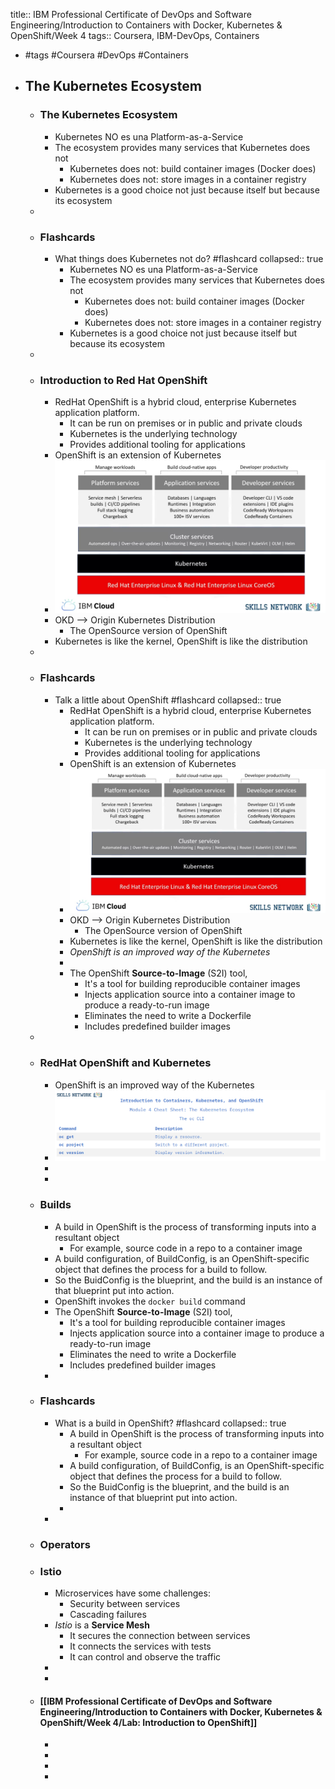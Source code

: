 title:: IBM Professional Certificate of DevOps and Software Engineering/Introduction to Containers with Docker, Kubernetes & OpenShift/Week 4
tags:: Coursera, IBM-DevOps, Containers

- #tags #Coursera #DevOps #Containers
- ## The Kubernetes Ecosystem
	- ### The Kubernetes Ecosystem
		- Kubernetes NO es una Platform-as-a-Service
		- The ecosystem provides many services that Kubernetes does not
			- Kubernetes does not: build container images (Docker does)
			- Kubernetes does not: store images in a container registry
		- Kubernetes is a good choice not just because itself but because its ecosystem
	-
	- ### Flashcards
		- What things does Kubernetes not do? #flashcard
		  collapsed:: true
			- Kubernetes NO es una Platform-as-a-Service
			- The ecosystem provides many services that Kubernetes does not
				- Kubernetes does not: build container images (Docker does)
				- Kubernetes does not: store images in a container registry
			- Kubernetes is a good choice not just because itself but because its ecosystem
	-
	- ### Introduction to Red Hat OpenShift
		- RedHat OpenShift is a hybrid cloud, enterprise Kubernetes application platform.
			- It can be run on premises or in public and private clouds
			- Kubernetes is the underlying technology
			- Provides additional tooling for applications
		- OpenShift is an extension of Kubernetes
		- ![image.png](../assets/image_1663319734852_0.png)
		- OKD --> Origin Kubernetes Distribution
			- The OpenSource version of OpenShift
		- Kubernetes is like the kernel, OpenShift is like the distribution
	-
	- ### Flashcards
		- Talk a little about OpenShift #flashcard
		  collapsed:: true
			- RedHat OpenShift is a hybrid cloud, enterprise Kubernetes application platform.
				- It can be run on premises or in public and private clouds
				- Kubernetes is the underlying technology
				- Provides additional tooling for applications
			- OpenShift is an extension of Kubernetes
			- ![image.png](../assets/image_1663319734852_0.png)
			- OKD --> Origin Kubernetes Distribution
				- The OpenSource version of OpenShift
			- Kubernetes is like the kernel, OpenShift is like the distribution
			- *OpenShift is an improved way of the Kubernetes*
			-
			- The OpenShift **Source-to-Image** (S2I) tool,
				- It's a tool for building reproducible container images
				- Injects application source into a container image to produce a ready-to-run image
				- Eliminates the need to write a Dockerfile
				- Includes predefined builder images
	-
	- ### RedHat OpenShift and Kubernetes
		- OpenShift is an improved way of the Kubernetes
		- ![image.png](../assets/image_1663323195446_0.png)
		-
		-
	- ### Builds
		- A build in OpenShift is the process of transforming inputs into a resultant object
			- For example, source code in a repo to a container image
		- A build configuration, of BuildConfig, is an OpenShift-specific object that defines the process for a build to follow.
		- So the BuidConfig is the blueprint, and the build is an instance of that blueprint put into action.
		- OpenShift invokes the `docker build` command
		- The OpenShift **Source-to-Image** (S2I) tool,
			- It's a tool for building reproducible container images
			- Injects application source into a container image to produce a ready-to-run image
			- Eliminates the need to write a Dockerfile
			- Includes predefined builder images
		-
	- ### Flashcards
		- What is a build in OpenShift? #flashcard
		  collapsed:: true
			- A build in OpenShift is the process of transforming inputs into a resultant object
				- For example, source code in a repo to a container image
			- A build configuration, of BuildConfig, is an OpenShift-specific object that defines the process for a build to follow.
			- So the BuidConfig is the blueprint, and the build is an instance of that blueprint put into action.
			-
		-
	- ### Operators
	- ### Istio
		- Microservices have some challenges:
			- Security between services
			- Cascading failures
		- *Istio* is a **Service Mesh**
			- It secures the connection between services
			- It connects the services with tests
			- It can control and observe the traffic
		-
		-
	- #### [[IBM Professional Certificate of DevOps and Software Engineering/Introduction to Containers with Docker, Kubernetes & OpenShift/Week 4/Lab: Introduction to OpenShift]]
		-
		-
		-
		-